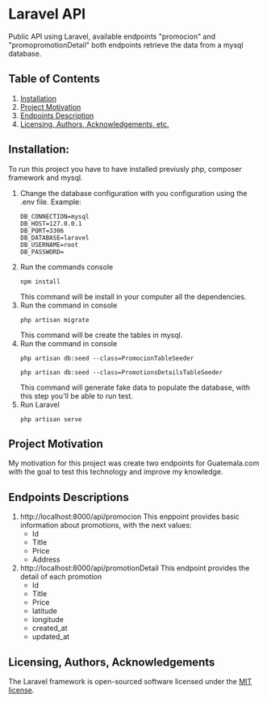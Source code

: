 # Laravel API 
Public API using Laravel, available endpoints "promocion" and "promopromotionDetail" both endpoints retrieve the data from a mysql database.

## Table of Contents
1. [Installation](#installation)
2. [Project Motivation](#project-motivation)
3. [Endpoints Description](#Endpoints-descriptions)
4. [Licensing, Authors, Acknowledgements, etc.](#licensing-authors-acknowledgements)

## Installation:
To run this project you have to have installed previusly php, composer framework and mysql. 
1. Change the database configuration with you configuration using the .env file. 
Example:
    ```
    DB_CONNECTION=mysql
    DB_HOST=127.0.0.1
    DB_PORT=3306
    DB_DATABASE=laravel
    DB_USERNAME=root
    DB_PASSWORD=
    ```
2. Run the commands console 
    ```
    npm install
    ```
    This command will be install in your computer all the dependencies. 
3. Run the command in console
    ```
    php artisan migrate
    ```
    This command will be create the tables in mysql. 
4. Run the command in console
    ```
    php artisan db:seed --class=PromocionTableSeeder
    ```
    ```
    php artisan db:seed --class=PromotionsDetailsTableSeeder
    ```
    This command will generate fake data to populate the database, with this step you'll be able to run test. 
5. Run Laravel
    ```
    php artisan serve
    ```

## Project Motivation
My motivation for this project was create two endpoints for Guatemala.com with the goal to test this technology and improve my knowledge. 


## Endpoints Descriptions
1. http://localhost:8000/api/promocion
This enppoint provides basic information about promotions, with the next values:
    * Id
    * Title
    * Price
    * Address
2. http://localhost:8000/api/promotionDetail
This endpoint provides the detail of each promotion
    * Id
    * Title
    * Price
    * latitude
    * longitude
    * created_at
    * updated_at


## Licensing, Authors, Acknowledgements
The Laravel framework is open-sourced software licensed under the [MIT license](https://opensource.org/licenses/MIT).
